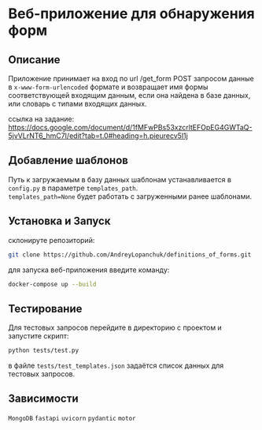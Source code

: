 # Веб-приложение для обнаружения форм

## Описание
Приложение принимает на вход по url /get_form POST запросом данные в `x-www-form-urlencoded` формате и возвращает имя 
формы соответствующей входящим данным, если она найдена в базе данных, или словарь с типами входящих данных.  

ссылка на задание:  
https://docs.google.com/document/d/1fMFwPBs53xzcrltEFOpEG4GWTaQ-5jvVLrNT6_hmC7I/edit?tab=t.0#heading=h.pieurecv5l1j

## Добавление шаблонов
Путь к загружаемым в базу данных шаблонам устанавливается в `config.py` в параметре `templates_path`.  
`templates_path=None` будет работать с загруженными ранее шаблонами.

## Установка и Запуск
склонируте репозиторий:
```sh
git clone https://github.com/AndreyLopanchuk/definitions_of_forms.git
```

для запуска веб-приложения введите команду:
```sh
docker-compose up --build
```

## Тестирование

Для тестовых запросов перейдите в директорию с проектом и запустите скрипт:  
```sh
python tests/test.py
```  

в файле `tests/test_templates.json` задаётся список данных для тестовых запросов.

## Зависимости
`MongoDB`
`fastapi`
`uvicorn`
`pydantic`
`motor`